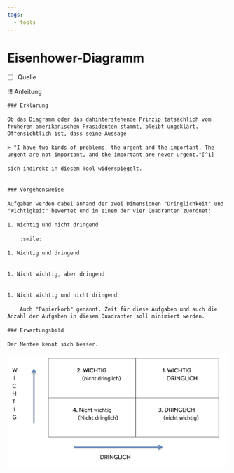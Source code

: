 ```yaml
---
tags:
  - tools
---
```


# Eisenhower-Diagramm

- [ ] Quelle

!!! Anleitung

    ### Erklärung

    Ob das Diagramm oder das dahinterstehende Prinzip tatsächlich vom früheren amerikanischen Präsidenten stammt, bleibt ungeklärt. Offensichtlich ist, dass seine Aussage

    > "I have two kinds of problems, the urgent and the important. The urgent are not important, and the important are never urgent."[^1]

    sich indirekt in diesem Tool widerspiegelt. 


    ### Vorgehensweise

    Aufgaben werden dabei anhand der zwei Dimensionen "Dringlichkeit" und "Wichtigkeit" bewertet und in einem der vier Quadranten zuordnet:

    1. Wichtig und nicht dringend

        :smile:

    1. Wichtig und dringend


    1. Nicht wichtig, aber dringend


    1. Nicht wichtig und nicht dringend

        Auch "Papierkorb" genannt. Zeit für diese Aufgaben und auch die Anzahl der Aufgaben in diesem Quadranten soll minimiert werden.

    ### Erwartungsbild

    Der Mentee kennt sich besser.

![](../assets/eisenhower.png)

[^1]: Dwight D. Eisenhowen in ["Address at the Second Assembly of the World Council of Churches"](https://web.archive.org/web/20150402111315/http://www.presidency.ucsb.edu/ws/?pid=9991)